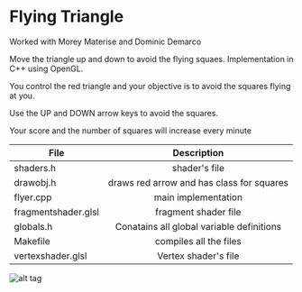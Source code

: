 Flying Triangle
==============

Worked with Morey Materise and Dominic Demarco

Move the triangle up and down to avoid the flying squaes. Implementation in C++ using OpenGL.

You control the red triangle and your objective is to avoid the squares flying at you.

Use the UP and DOWN arrow keys to avoid the squares.

Your score and the number of squares will increase every minute


| File        | Description           |
| ------------------------ |:-------------:|
| shaders.h                | shader's file      |
| drawobj.h                | draws red arrow and has class for squares      |
| flyer.cpp                | main implementation     |
| fragmentshader.glsl                | fragment shader file      |
| globals.h                | Conatains all global variable definitions      |
| Makefile                | compiles all the files      |
| vertexshader.glsl                | Vertex shader's file      |



![alt
tag](https://raw.githubusercontent.com/mtarsel/flying-triangle/master/demo.png)
